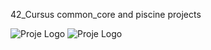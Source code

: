 
42_Cursus common_core and piscine projects 



![Proje Logo](https://github.com/ahguney/Texts/blob/main/42_cursus/42.PNG)
![Proje Logo](https://github.com/ahguney/Texts/blob/main/42_cursus/43.PNG)
